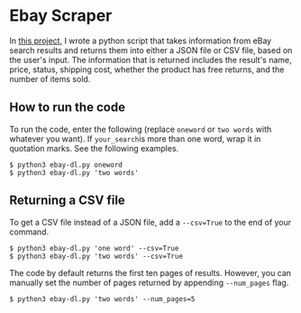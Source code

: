 # Ebay Scraper

In [this project](https://github.com/mikeizbicki/cmc-csci040/tree/2022fall/project_03), I wrote a python script that takes information from eBay search results and returns them into either a JSON file or CSV file, based on the user's input. The information that is returned includes the result's name, price, status, shipping cost, whether the product has free returns, and the number of items sold.

## How to run the code

To run the code, enter the following (replace <code>oneword</code> or <code>two words</code> with whatever you want). If <code>your_search</code>is more than one word, wrap it in quotation marks. See the following examples.

```
$ python3 ebay-dl.py oneword
$ python3 ebay-dl.py 'two words'
```

## Returning a CSV file

To get a CSV file instead of a JSON file, add a <code>--csv=True</code> to the end of your command. 

```
$ python3 ebay-dl.py 'one word' --csv=True
$ python3 ebay-dl.py 'two words' --csv=True
```

The code by default returns the first ten pages of results. However, you can manually set the number of pages returned by appending <code>--num_pages</code> flag. 

```
$ python3 ebay-dl.py 'two words' --num_pages=5
```
